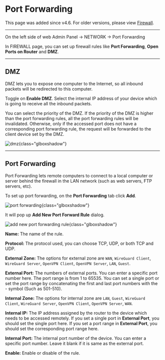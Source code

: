 # Port Forwarding

This page was added since v4.6. For older versions, please view [Firewall](firewall.md).

---

On the left side of web Admin Panel -> NETWORK -> Port Forwarding

In FIREWALL page, you can set up firewall rules like **Port Forwarding**, **Open Ports on Router** and **DMZ**.

---

## DMZ

DMZ lets you to expose one computer to the Internet, so all inbound packets will be redirected to this computer.

Toggle on **Enable DMZ**. Select the internal IP address of your device which is going to receive all the inbound packets.

You can select the priority of the DMZ. If the priority of the DMZ is higher than the port forwarding rules, all the port forwarding rules will be invalidated. Otherwise, only if the accessed port does not have a corresponding port forwarding rule, the request will be forwarded to the client device set by the DMZ.

![dmz](/port_forwarding/dmz.png){class="glboxshadow"}

---

## Port Forwarding

Port Forwarding lets remote computers to connect to a local computer or server behind the firewall in the LAN network (such as web servers, FTP servers, etc).

To set up port forwarding, on the **Port Forwarding** tab click **Add**.

![port forwarding](/port_forwarding/port_forwarding.png){class="glboxshadow"}

It will pop up **Add New Port Forward Rule** dialog.

![add new port forwarding rule](/port_forwarding/add_new_port_forward_rule.png){class="glboxshadow"}

**Name:** The name of the rule.

**Protocol:** The protocol used, you can choose TCP, UDP, or both TCP and UDP.

**External Zone:** The options for external zone are `WAN`, `WireGuard Client`, `WireGuard Server`, `OpenVPN Client`, `OpenVPN Server`, `LAN`, `Guest`.

**External Port:** The numbers of external ports. You can enter a specific port number here. The port range is from 1 to 65535. You can set a single port or set the port range by concatenating the first and last port numbers with the - symbol (Such as 501-510).

**Internal Zone:** The options for internal zone are `LAN`, `Guest`, `WireGuard Client`, `WireGuard Server`, `OpenVPN Client`, `OpenVPN Server`, `WAN`.

**Internal IP:** The IP address assigned by the router to the device which needs to be accessed remotely. If you set a single port in **External Port**, you should set the single port here. If you set a port range in **External Port**, you should set the corresponding port range here.

**Internal Port:** The internal port number of the device. You can enter a specific port number. Leave it blank if it is same as the external port.

**Enable:** Enable or disable of the rule.